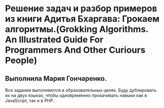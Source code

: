 # Решение задач и разбор примеров из книги Адитья Бхаргава: Грокаем алгоритмы.(Grokking Algorithms. An Illustrated Guide For Programmers And Other Curiours People)

## Выполнила Мария Гончаренко.

Все задания выполняются в образовательных целях. Буду дублировать их на двух языках, чтобы одновременно прокачивать навыки как в JavaScript, так и в PHP.
